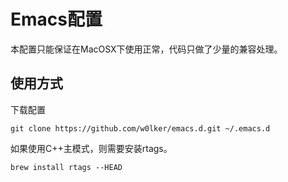 # Emacs配置
本配置只能保证在MacOSX下使用正常，代码只做了少量的兼容处理。

## 使用方式
下载配置

	git clone https://github.com/w0lker/emacs.d.git ~/.emacs.d

如果使用C++主模式，则需要安装rtags。

	brew install rtags --HEAD

